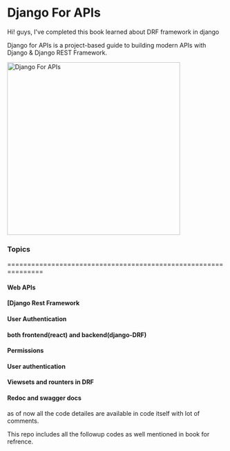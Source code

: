 # Django For APIs

Hi! guys,
I've completed this book learned about DRF framework in django

Django for APIs is a project-based guide to building modern APIs with Django & Django REST Framework.

<img src="https://images-na.ssl-images-amazon.com/images/I/61oi4GBRfLL.jpg" alt="Django For APIs" height="400" width="400"/>


### Topics

===============================================================       

#### Web APIs

#### [Django Rest Framework

#### User Authentication  

#### both frontend(react) and backend(django-DRF)

#### Permissions

#### User authentication

#### Viewsets and rounters in DRF

#### Redoc and swagger docs


as of now all the code detailes are available in code itself with lot of comments.

This repo includes all the followup codes as well mentioned in book for refrence.

